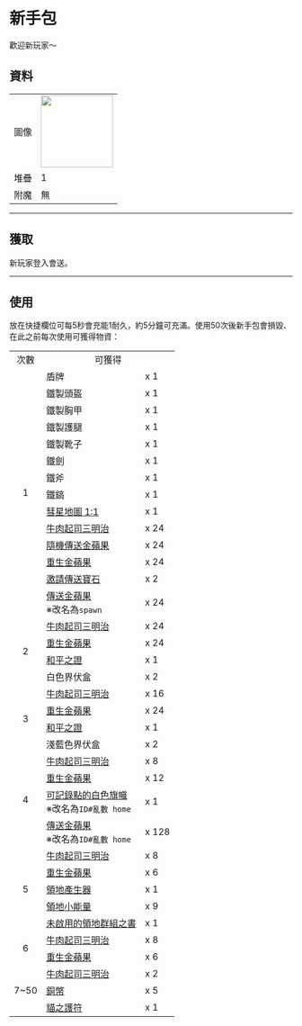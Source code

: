 # 新手包
歡迎新玩家～

## 資料
<table>
    <tr><td align="end">圖像</td><td><img src="https://i.imgur.com/KqzjESH.png" width="128"/></td></tr>
    <tr><td align="end">堆疊</td><td>1</td></tr>
    <tr><td align="end">附魔</td><td>無</td></tr>
</table>

---

## 獲取
新玩家登入會送。

---

## 使用
放在快捷欄位可每5秒會充能1耐久，約5分鐘可充滿。使用50次後新手包會損毀、在此之前每次使用可獲得物資：  

<table>
    <tr><td align="center">次數</td><td align="center" colspan="2">可獲得</td></tr>
    <tr>
        <td align="center" rowspan="14">1</td>
        <td>盾牌</td><td>x 1</td>
    </tr>
    <tr><td>鐵製頭盔</td><td>x 1</td></tr>
    <tr><td>鐵製胸甲</td><td>x 1</td></tr>
    <tr><td>鐵製護腿</td><td>x 1</td></tr>
    <tr><td>鐵製靴子</td><td>x 1</td></tr>
    <tr><td>鐵劍</td><td>x 1</td></tr>
    <tr><td>鐵斧</td><td>x 1</td></tr>
    <tr><td>鐵鎬</td><td>x 1</td></tr>
    <tr><td><a href="world_map_view.md">彗星地圖 1:1</a></td><td>x 1</td></tr>
    <tr><td><a href="../food/beef_cheese_sandwich.md">牛肉起司三明治</a></td><td>x 24</td></tr>
    <tr><td><a href="random_transfer.md">隨機傳送金蘋果</a></td><td>x 24</td></tr>
    <tr><td><a href="back.md">重生金蘋果</a></td><td>x 24</td></tr>
    <tr><td><a href="invite_transfer_gemstone.md">邀請傳送寶石</a></td><td>x 2</td></tr>
    <tr><td><a href="transfer.md">傳送金蘋果</a><br/>※改名為<code>spawn</code></td><td>x 24</td></tr>
    <tr>
        <td align="center" rowspan="4">2</td>
        <td><a href="../food/beef_cheese_sandwich.md">牛肉起司三明治</a></td><td>x 24</td>
    </tr>
    <tr><td><a href="back.md">重生金蘋果</a></td><td>x 24</td></tr>
    <tr><td><a href="peaceful_proof.md">和平之證</a></td><td>x 1</td></tr>
    <tr><td>白色界伏盒</td><td>x 2</td></tr>
    <tr>
        <td align="center" rowspan="4">3</td>
        <td><a href="../food/beef_cheese_sandwich.md">牛肉起司三明治</a></td><td>x 16</td>
    </tr>
    <tr><td><a href="back.md">重生金蘋果</a></td><td>x 24</td></tr>
    <tr><td><a href="peaceful_proof.md">和平之證</a></td><td>x 1</td></tr>
    <tr><td>淺藍色界伏盒</td><td>x 2</td></tr>
    <tr>
        <td align="center" rowspan="4">4</td>
        <td><a href="../food/beef_cheese_sandwich.md">牛肉起司三明治</a></td><td>x 8</td>
    </tr>
    <tr><td><a href="back.md">重生金蘋果</a></td><td>x 12</td></tr>
    <tr><td><a href="record_point_banner.md">可記錄點的白色旗幟</a><br/>※改名為<code>ID#亂數 home</code></td><td>x 1</td></tr>
    <tr><td><a href="transfer.md">傳送金蘋果</a><br/>※改名為<code>ID#亂數 home</code></td><td>x 128</td></tr>
    <tr>
        <td align="center" rowspan="5">5</td>
        <td><a href="../food/beef_cheese_sandwich.md">牛肉起司三明治</a></td><td>x 8</td>
    </tr>
    <tr><td><a href="back.md">重生金蘋果</a></td><td>x 6</td></tr>
    <tr><td><a href="land_block.md">領地產生器</a></td><td>x 1</td></tr>
    <tr><td><a href="land_energy.md">領地小能量</a></td><td>x 9</td></tr>
    <tr><td><a href="land_book.md">未啟用的領地群組之書</a></td><td>x 1</td></tr>
    <tr>
        <td align="center" rowspan="2">6</td>
        <td><a href="../food/beef_cheese_sandwich.md">牛肉起司三明治</a></td><td>x 8</td>
    </tr>
    <tr><td><a href="back.md">重生金蘋果</a></td><td>x 6</td></tr>
    <tr>
        <td align="center" rowspan="3">7~50</td>
        <td><a href="../food/beef_cheese_sandwich.md">牛肉起司三明治</a></td><td>x 2</td>
    </tr>
    <tr><td><a href="coin.md">銅幣</a></td><td>x 5</td></tr>
    <tr><td><a href="cat_amulet.md">貓之護符</a></td><td>x 1</td></tr>
</table>